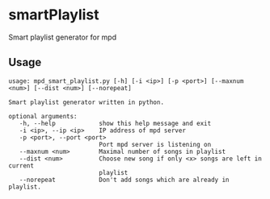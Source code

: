 smartPlaylist
=============

Smart playlist generator for mpd

Usage
-----
    usage: mpd_smart_playlist.py [-h] [-i <ip>] [-p <port>] [--maxnum <num>] [--dist <num>] [--norepeat]

    Smart playlist generator written in python.

    optional arguments:
       -h, --help            show this help message and exit
       -i <ip>, --ip <ip>    IP address of mpd server
       -p <port>, --port <port>
                             Port mpd server is listening on
       --maxnum <num>        Maximal number of songs in playlist
       --dist <num>          Choose new song if only <x> songs are left in current
                             playlist
       --norepeat            Don't add songs which are already in playlist.
